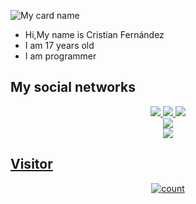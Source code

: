 ![My card name](https://cardivo.vercel.app/api?name=Cristian_Fernandez_505&description=Hi,%20Welcome%20To%20My%20Profile%20❤&image=https://i.ibb.co/JyMGhmp/2d23d8d1fa269b3ba8707f8cde7b27cf.jpg?v=4&s=10?v=4&backgroundColor=%23ecf0f1&instagram=Cristian_505_Fernández&github=Cristian_Fernandez_505&twitter=&pattern=leaf&colorPattern=%23eaeaea)

-  Hi,My name is Cristian Fernández
-  I am 17 years old 
-  I am programmer

## My social networks
<p align="center">
  <a href="https://www.instagram.com/invites/contact/?i=13o14zez9etx6&utm_content=ot7f7ox"><img src="https://img.shields.io/badge/Instagram-E4405F?style=for-the-badge&logo=instagram&logoColor=white"/> 
  <a href="https://wa.me/+51955088505"><img src="https://img.shields.io/badge/WhatsApp-25D366?style=for-the-badge&logo=whatsapp&logoColor=white" />
  <a href="https://t.me/+Ewti7Nnx2nE2YmYx"><img src="https://img.shields.io/badge/Telegram-%230088cc.svg?&style=for-the-badge&logo=telegram&logoColor=white" /> <br>
  <a href="https://www.yout/channel/UCqfsqGdleLAxtJ71COubRRQ/featured"><img src="https://img.shields.io/badge/YouTube-Cristian-ff0000?style=for-the-badge&logo=youtube&logoColor=ff0000&link=https://youtube.com/channel/UCdzWwbApjkyODby7_MoRYlA" /><br>
  <a name=Cristian-Fernández&label=VIEWS&style=flat-square&color=orange" />
  <a href="https://github.com/CristianFernandez505"><img src="https://img.shields.io/badge/-GitHub-black?style=flat-square&logo=github" /> 
</p>

## Visitor 

<p align="center">
<img align="center" alt="count" src="https://count.getloli.com/get/@:CristianFernandez505?theme=rule35">
</p>

</details>
